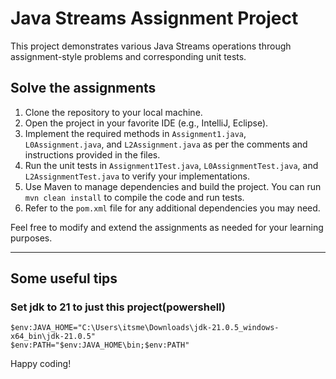 # Java Streams Assignment Project

This project demonstrates various Java Streams operations through assignment-style problems and corresponding unit tests.


## Solve the assignments
1. Clone the repository to your local machine.
2. Open the project in your favorite IDE (e.g., IntelliJ, Eclipse).
3. Implement the required methods in `Assignment1.java`,  `L0Assignment.java`, and `L2Assignment.java` as per the comments and instructions provided in the files.
4. Run the unit tests in `Assignment1Test.java`, `L0AssignmentTest.java`, and `L2AssignmentTest.java` to verify your implementations.
5. Use Maven to manage dependencies and build the project. You can run `mvn clean install` to compile the code and run tests.
6. Refer to the `pom.xml` file for any additional dependencies you may need.

Feel free to modify and extend the assignments as needed for your learning purposes.

---
## Some useful tips
### Set jdk to 21 to just this project(powershell)
```
$env:JAVA_HOME="C:\Users\itsme\Downloads\jdk-21.0.5_windows-x64_bin\jdk-21.0.5"
$env:PATH="$env:JAVA_HOME\bin;$env:PATH"
```
Happy coding!

